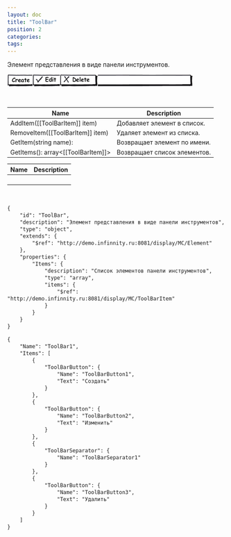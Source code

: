 ```yaml
---
layout: doc
title: "ToolBar"
position: 2
categories: 
tags: 
---
```


Элемент представления в виде панели инструментов.

  


![](ToolBar_Ex1.png)  


 

|Name|Description|
|----|-----------|
|AddItem([[ToolBarItem]] item)|Добавляет элемент в список.|
|RemoveItem([[ToolBarItem]] item)|Удаляет элемент из списка.|
|GetItem(string name):|Возвращает элемент по имени.|
|GetItems(): array<[[ToolBarItem]]>|Возвращает список элементов.|

|Name|Description|
|----|-----------|
| | |

   

```
{
	"id": "ToolBar",
	"description": "Элемент представления в виде панели инструментов",
	"type": "object",
	"extends": {
		"$ref": "http://demo.infinnity.ru:8081/display/MC/Element"
	},
	"properties": {
		"Items": {
			"description": "Список элементов панели инструментов",
			"type": "array",
			"items": {
				"$ref": "http://demo.infinnity.ru:8081/display/MC/ToolBarItem"
			}
		}
	}
}
```

```
{
	"Name": "ToolBar1",
	"Items": [
		{
			"ToolBarButton": {
				"Name": "ToolBarButton1",
				"Text": "Создать"
			}
		},
		{
			"ToolBarButton": {
				"Name": "ToolBarButton2",
				"Text": "Изменить"
			}
		},
		{
			"ToolBarSeparator": {
				"Name": "ToolBarSeparator1"
			}
		},
		{
			"ToolBarButton": {
				"Name": "ToolBarButton3",
				"Text": "Удалить"
			}
		}
	]
}
```

  


 

